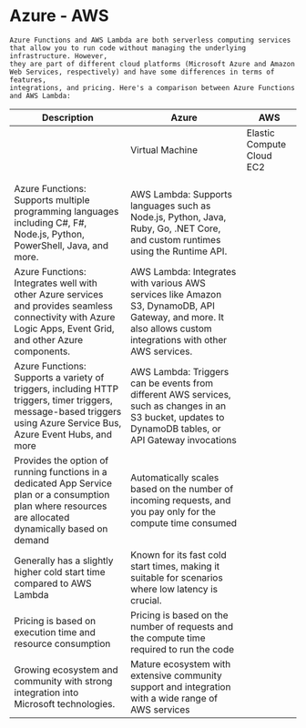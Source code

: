 # Azure - AWS


```
Azure Functions and AWS Lambda are both serverless computing services that allow you to run code without managing the underlying infrastructure. However,
they are part of different cloud platforms (Microsoft Azure and Amazon Web Services, respectively) and have some differences in terms of features,
integrations, and pricing. Here's a comparison between Azure Functions and AWS Lambda:
```

| Description | Azure                      | AWS                      |
|--------- |------------------------------- | --------------------------------------------- |
| | Virtual Machine  | Elastic Compute Cloud EC2 |
| | | |
| | | |
|Azure Functions: Supports multiple programming languages including C#, F#, Node.js, Python, PowerShell, Java, and more.  | AWS Lambda: Supports languages such as Node.js, Python, Java, Ruby, Go, .NET Core, and custom runtimes using the Runtime API. |
| Azure Functions: Integrates well with other Azure services and provides seamless connectivity with Azure Logic Apps, Event Grid, and other Azure components.  | AWS Lambda: Integrates with various AWS services like Amazon S3, DynamoDB, API Gateway, and more. It also allows custom integrations with other AWS services. |
| Azure Functions: Supports a variety of triggers, including HTTP triggers, timer triggers, message-based triggers using Azure Service Bus, Azure Event Hubs, and more | AWS Lambda: Triggers can be events from different AWS services, such as changes in an S3 bucket, updates to DynamoDB tables, or API Gateway invocations |
|Provides the option of running functions in a dedicated App Service plan or a consumption plan where resources are allocated dynamically based on demand  | Automatically scales based on the number of incoming requests, and you pay only for the compute time consumed |
| Generally has a slightly higher cold start time compared to AWS Lambda | Known for its fast cold start times, making it suitable for scenarios where low latency is crucial. |
| Pricing is based on execution time and resource consumption | Pricing is based on the number of requests and the compute time required to run the code |
| Growing ecosystem and community with strong integration into Microsoft technologies. |  Mature ecosystem with extensive community support and integration with a wide range of AWS services |

